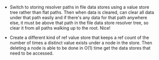 * Switch to storing resolver paths in file data stores using a value store tree rather than flat paths. Then when data is cleared, can clear all data under that path easily and if there's any data for that path anywhere else, it must be above that path in the file data store resolver tree, so clear it from all paths walking up to the root. Nice!

* Create a different kind of ref value store that keeps a ref count of the number of times a distinct value exists under a node in the store. Then deleting a node
is able to be done in O(1) time get the data stores that need to be accessed.


